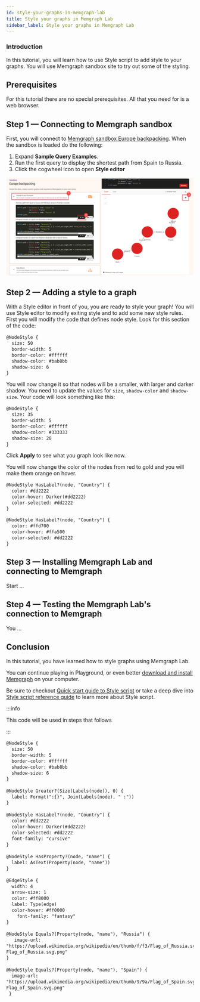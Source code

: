 ```yaml
---
id: style-your-graphs-in-memgraph-lab
title: Style your graphs in Memgraph Lab
sidebar_label: Style your graphs in Memgraph Lab
---
```


### Introduction

In this tutorial, you will learn how to use Style script to add style to your graphs. You will use  Memgraph sandbox site to try out some of the styling.


## Prerequisites

For this tutorial there are no special prerequisites. All that you need for is a web browser.


## Step 1 — Connecting to Memgraph sandbox

First, you will connect to [Memgraph sandbox Europe backpacking](https://playground.memgraph.com/sandbox/europe-backpacking). When the sandbox is loaded do the following:

1. Expand **Sample Query Examples**.
2. Run the first query to display the shortest path from Spain to Russia.
3. Click the cogwheel icon to open **Style editor**

![style-graphs-open-style-editor](../data/tutorials/style-your-graphs-in-memgraph-lab/style-graphs-open-style-editor.png)

## Step 2 — Adding a style to a graph

With a Style editor in front of you, you are ready to style your graph! You will use Style editor to modify exiting style and to add some new style rules.
First you will modify the code that defines node style. Look for this section of the code:

```nocopy
@NodeStyle {
  size: 50
  border-width: 5
  border-color: #ffffff
  shadow-color: #bab8bb
  shadow-size: 6
}
```
You will now change it so that nodes will be a smaller, with larger and darker shadow. You need to update the values for `size`, `shadow-color` and `shadow-size`. Your code will look something like this:

```
@NodeStyle {
  size: 35
  border-width: 5
  border-color: #ffffff
  shadow-color: #333333
  shadow-size: 20
}
```
Click **Apply** to see what you graph look like now.

You will now change the color of the nodes from red to gold and you will make them orange on hover.

```nocopy
@NodeStyle HasLabel?(node, "Country") {
  color: #dd2222
  color-hover: Darker(#dd2222)
  color-selected: #dd2222
}
```

```
@NodeStyle HasLabel?(node, "Country") {
  color: #ffd700
  color-hover: #ffa500
  color-selected: #dd2222
}
```



## Step 3 — Installing Memgraph Lab and connecting to Memgraph

Start ...

## Step 4 — Testing the Memgraph Lab's connection to Memgraph

You ...

## Conclusion

In this tutorial, you have learned how to style graphs using Memgraph Lab. 

You can continue playing in Playground, or even better  [download and install Memgraph](/docs/memgraph/installation) on your computer.

Be sure to checkout [Quick start guide to Style script](/docs/memgraph-lab/style-script/quick-start) or take a deep dive into [Style script reference guide](http://localhost:3000/docs/memgraph-lab/style-script/reference-guide) to learn more about Style script.


:::info

This code will be used in steps that follows 

:::

```
@NodeStyle {
  size: 50
  border-width: 5
  border-color: #ffffff
  shadow-color: #bab8bb
  shadow-size: 6
}

@NodeStyle Greater?(Size(Labels(node)), 0) {
  label: Format(":{}", Join(Labels(node), " :"))
}

@NodeStyle HasLabel?(node, "Country") {
  color: #dd2222
  color-hover: Darker(#dd2222)
  color-selected: #dd2222
  font-family: "cursive"
}

@NodeStyle HasProperty?(node, "name") {
  label: AsText(Property(node, "name"))
}

@EdgeStyle {
  width: 4
  arrow-size: 1
  color: #ff8000
  label: Type(edge)
  color-hover: #ff0000
    font-family: "fantasy"
}

@NodeStyle Equals?(Property(node, "name"), "Russia") {
   image-url: "https://upload.wikimedia.org/wikipedia/en/thumb/f/f3/Flag_of_Russia.svg/320px-Flag_of_Russia.svg.png"
}

@NodeStyle Equals?(Property(node, "name"), "Spain") {
  image-url: "https://upload.wikimedia.org/wikipedia/en/thumb/9/9a/Flag_of_Spain.svg/320px-Flag_of_Spain.svg.png"
 }
 ```